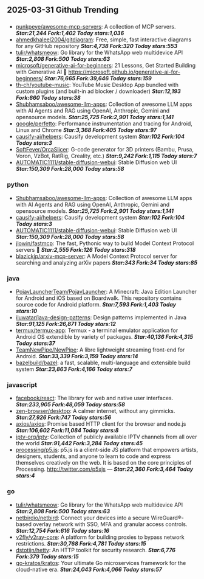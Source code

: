 ## 2025-03-31 Github Trending

### 
* [punkpeye/awesome-mcp-servers](https://github.com/punkpeye/awesome-mcp-servers): A collection of MCP servers. ***Star:21,244 Fork:1,402 Today stars:1,036***
* [ahmedkhaleel2004/gitdiagram](https://github.com/ahmedkhaleel2004/gitdiagram): Free, simple, fast interactive diagrams for any GitHub repository ***Star:4,738 Fork:320 Today stars:553***
* [tulir/whatsmeow](https://github.com/tulir/whatsmeow): Go library for the WhatsApp web multidevice API ***Star:2,808 Fork:500 Today stars:63***
* [microsoft/generative-ai-for-beginners](https://github.com/microsoft/generative-ai-for-beginners): 21 Lessons, Get Started Building with Generative AI 🔗 https://microsoft.github.io/generative-ai-for-beginners/ ***Star:76,665 Fork:39,646 Today stars:159***
* [th-ch/youtube-music](https://github.com/th-ch/youtube-music): YouTube Music Desktop App bundled with custom plugins (and built-in ad blocker / downloader) ***Star:12,193 Fork:660 Today stars:38***
* [Shubhamsaboo/awesome-llm-apps](https://github.com/Shubhamsaboo/awesome-llm-apps): Collection of awesome LLM apps with AI Agents and RAG using OpenAI, Anthropic, Gemini and opensource models. ***Star:25,725 Fork:2,901 Today stars:1,141***
* [google/perfetto](https://github.com/google/perfetto): Performance instrumentation and tracing for Android, Linux and Chrome ***Star:3,368 Fork:405 Today stars:97***
* [causify-ai/helpers](https://github.com/causify-ai/helpers): Causify development system ***Star:102 Fork:104 Today stars:3***
* [SoftFever/OrcaSlicer](https://github.com/SoftFever/OrcaSlicer): G-code generator for 3D printers (Bambu, Prusa, Voron, VzBot, RatRig, Creality, etc.) ***Star:9,242 Fork:1,115 Today stars:7***
* [AUTOMATIC1111/stable-diffusion-webui](https://github.com/AUTOMATIC1111/stable-diffusion-webui): Stable Diffusion web UI ***Star:150,309 Fork:28,000 Today stars:58***

### python
* [Shubhamsaboo/awesome-llm-apps](https://github.com/Shubhamsaboo/awesome-llm-apps): Collection of awesome LLM apps with AI Agents and RAG using OpenAI, Anthropic, Gemini and opensource models. ***Star:25,725 Fork:2,901 Today stars:1,141***
* [causify-ai/helpers](https://github.com/causify-ai/helpers): Causify development system ***Star:102 Fork:104 Today stars:3***
* [AUTOMATIC1111/stable-diffusion-webui](https://github.com/AUTOMATIC1111/stable-diffusion-webui): Stable Diffusion web UI ***Star:150,309 Fork:28,000 Today stars:58***
* [jlowin/fastmcp](https://github.com/jlowin/fastmcp): The fast, Pythonic way to build Model Context Protocol servers 🚀 ***Star:2,555 Fork:126 Today stars:318***
* [blazickjp/arxiv-mcp-server](https://github.com/blazickjp/arxiv-mcp-server): A Model Context Protocol server for searching and analyzing arXiv papers ***Star:343 Fork:34 Today stars:85***

### java
* [PojavLauncherTeam/PojavLauncher](https://github.com/PojavLauncherTeam/PojavLauncher): A Minecraft: Java Edition Launcher for Android and iOS based on Boardwalk. This repository contains source code for Android platform. ***Star:7,593 Fork:1,403 Today stars:10***
* [iluwatar/java-design-patterns](https://github.com/iluwatar/java-design-patterns): Design patterns implemented in Java ***Star:91,125 Fork:26,871 Today stars:12***
* [termux/termux-app](https://github.com/termux/termux-app): Termux - a terminal emulator application for Android OS extendible by variety of packages. ***Star:40,136 Fork:4,315 Today stars:37***
* [TeamNewPipe/NewPipe](https://github.com/TeamNewPipe/NewPipe): A libre lightweight streaming front-end for Android. ***Star:33,339 Fork:3,159 Today stars:14***
* [bazelbuild/bazel](https://github.com/bazelbuild/bazel): a fast, scalable, multi-language and extensible build system ***Star:23,863 Fork:4,166 Today stars:7***

### javascript
* [facebook/react](https://github.com/facebook/react): The library for web and native user interfaces. ***Star:233,905 Fork:48,059 Today stars:58***
* [zen-browser/desktop](https://github.com/zen-browser/desktop): A calmer internet, without any gimmicks. ***Star:27,926 Fork:747 Today stars:56***
* [axios/axios](https://github.com/axios/axios): Promise based HTTP client for the browser and node.js ***Star:106,602 Fork:11,084 Today stars:8***
* [iptv-org/iptv](https://github.com/iptv-org/iptv): Collection of publicly available IPTV channels from all over the world ***Star:91,442 Fork:3,284 Today stars:45***
* [processing/p5.js](https://github.com/processing/p5.js): p5.js is a client-side JS platform that empowers artists, designers, students, and anyone to learn to code and express themselves creatively on the web. It is based on the core principles of Processing. http://twitter.com/p5xjs — ***Star:22,360 Fork:3,464 Today stars:4***

### go
* [tulir/whatsmeow](https://github.com/tulir/whatsmeow): Go library for the WhatsApp web multidevice API ***Star:2,808 Fork:500 Today stars:63***
* [netbirdio/netbird](https://github.com/netbirdio/netbird): Connect your devices into a secure WireGuard®-based overlay network with SSO, MFA and granular access controls. ***Star:12,754 Fork:616 Today stars:16***
* [v2fly/v2ray-core](https://github.com/v2fly/v2ray-core): A platform for building proxies to bypass network restrictions. ***Star:30,768 Fork:4,781 Today stars:15***
* [dstotijn/hetty](https://github.com/dstotijn/hetty): An HTTP toolkit for security research. ***Star:6,776 Fork:379 Today stars:15***
* [go-kratos/kratos](https://github.com/go-kratos/kratos): Your ultimate Go microservices framework for the cloud-native era. ***Star:24,043 Fork:4,066 Today stars:57***

